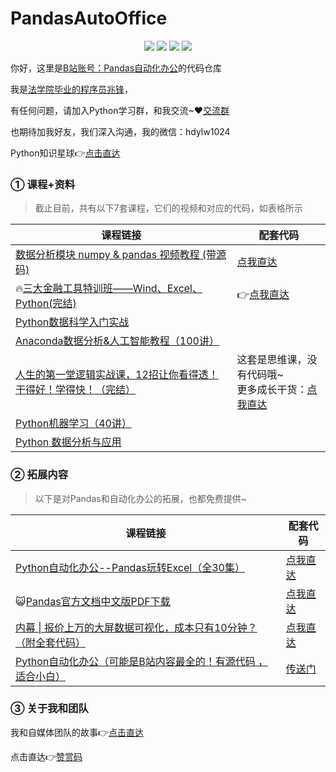 # PandasAutoOffice

<div align="center">
    <a href="https://github.com/zhaofeng092/python_auto_office"> <img src="https://badgen.net/badge/Github/%E7%A8%8B%E5%BA%8F%E5%91%98?icon=github&color=red"></a>
    <a href="https://mp.weixin.qq.com/s/xkZSp3606rTPN_JbLT3hSQ"> <img src="https://badgen.net/badge/follow/%E5%85%AC%E4%BC%97%E5%8F%B7?icon=rss&color=green"></a>
    <a href="https://space.bilibili.com/259649365"> <img src="https://badgen.net/badge/pick/B%E7%AB%99?icon=dependabot&color=blue"></a>
    <a href="https://mp.weixin.qq.com/s/wx-JkgOUoJhb-7ZESxl93w"> <img src="https://badgen.net/badge/join/%E4%BA%A4%E6%B5%81%E7%BE%A4?icon=atom&color=yellow"></a>
</div>


你好，这里是[B站账号：Pandas自动化办公](https://space.bilibili.com/1001504818)的代码仓库

我是[法学院毕业的程序员兆锋](https://mp.weixin.qq.com/mp/appmsgalbum?__biz=MzkyMzIwOTgzMA==&action=getalbum&album_id=1861970403066249218&scene=173&from_msgid=2247484814&from_itemidx=1&count=3&nolastread=1#wechat_redirect)，

有任何问题，请加入Python学习群，和我交流~❤[交流群](https://mp.weixin.qq.com/s/wx-JkgOUoJhb-7ZESxl93w)

也期待加我好友，我们深入沟通，我的微信：hdylw1024

Python知识星球👉[点击直达](https://t.zsxq.com/I2fIiMf)



 ### ① 课程+资料

> 截止目前，共有以下7套课程，它们的视频和对应的代码，如表格所示

| 课程链接                                                     | 配套代码                                                     |
| ------------------------------------------------------------ | ------------------------------------------------------------ |
| [数据分析模块 numpy & pandas 视频教程 (带源码)](https://www.bilibili.com/video/BV16Q4y1S7p6?spm_id_from=333.999.0.0) | [点我直达](https://gitee.com/zhaofeng092/PandasAutoOffice/tree/main/%E6%95%B0%E6%8D%AE%E5%88%86%E6%9E%90%E6%A8%A1%E5%9D%97%20numpy%20&%20pandas%20%E8%A7%86%E9%A2%91%E6%95%99%E7%A8%8B%20(%E5%B8%A6%E6%BA%90%E7%A0%81)) |
| 🔥[三大金融工具特训班——Wind、Excel、Python(完结)](https://www.bilibili.com/video/BV16U4y1g7mS) | 👉[点我直达](https://gitee.com/zhaofeng092/PandasAutoOffice/blob/main/%E4%B8%89%E5%A4%A7%E9%87%91%E8%9E%8D%E5%B7%A5%E5%85%B7%E7%89%B9%E8%AE%AD%E7%8F%AD%E2%80%94%E2%80%94Wind%E3%80%81Excel%E3%80%81Python(%E5%AE%8C%E7%BB%93)/%E4%B8%89%E5%A4%A7%E9%87%91%E8%9E%8D%E5%B7%A5%E5%85%B7%E7%89%B9%E8%AE%AD%E7%8F%AD%E2%80%94%E2%80%94Wind%E3%80%81Excel%E3%80%81Python(%E5%AE%8C%E7%BB%93).md) |
| [Python数据科学入门实战](https://www.bilibili.com/video/BV1FQ4y1D7wM) |                                                              |
| [Anaconda数据分析&人工智能教程（100讲）](https://www.bilibili.com/video/BV1rU4y1u7og) |                                                              |
| [人生的第一堂逻辑实战课，12招让你看得透！干得好！学得快！（完结）](https://www.bilibili.com/video/BV1wF411Y7ku) | 这套是思维课，没有代码哦~<br>更多成长干货：[点我直达](https://mp.weixin.qq.com/mp/appmsgalbum?__biz=MzkyMzIwOTgzMA==&action=getalbum&album_id=1808891674488602625&scene=173&from_msgid=2247484717&from_itemidx=1&count=3&nolastread=1#wechat_redirect) |
| [Python机器学习（40讲）](https://www.bilibili.com/video/BV1gP4y157rv) |                                                              |
| [Python 数据分析与应用](https://www.bilibili.com/video/BV1jv411M7KD) |                                                              |



### ② 拓展内容

> 以下是对Pandas和自动化办公的拓展，也都免费提供~

| 课程链接                                                     | 配套代码                                                     |
| ------------------------------------------------------------ | ------------------------------------------------------------ |
| [Python自动化办公--Pandas玩转Excel（全30集）](https://www.bilibili.com/video/BV1hk4y1C73S) | [点我直达](https://gitee.com/zhaofeng092/PandasAutoOffice/tree/main/Python%E8%87%AA%E5%8A%A8%E5%8C%96%E5%8A%9E%E5%85%AC--Pandas%E7%8E%A9%E8%BD%ACExcel%EF%BC%88%E5%85%A830%E9%9B%86%EF%BC%89) |
| 😺[Pandas官方文档中文版PDF下载](https://mp.weixin.qq.com/s/2XS2sLFFG3INEHj9uy2WZQ) | [点我直达](https://gitee.com/zhaofeng092/PandasAutoOffice/tree/main/Pandas%E4%B8%AD%E6%96%87%E6%96%87%E6%A1%A3) |
| [内幕 \| 报价上万的大屏数据可视化，成本只有10分钟？（附全套代码）](https://www.bilibili.com/video/BV1Kz4y1r76w) | [点我直达](https://gitee.com/zhaofeng092/library/blob/main/java-library/%E5%85%B3%E9%94%AE%E8%AF%8D/%E5%8F%AF%E8%A7%86%E5%8C%96%E6%A8%A1%E6%9D%BF.md) |
| [Python自动化办公（可能是B站内容最全的！有源代码 ，适合小白）](https://www.bilibili.com/video/BV1y54y1i78U) | [传送门](https://mp.weixin.qq.com/s/XXi1XrQov9U7JFlAZBwDkw)  |



### ③ 关于我和团队



我和自媒体团队的故事👉[点击直达](https://mp.weixin.qq.com/mp/appmsgalbum?__biz=MzkyMzIwOTgzMA==&action=getalbum&album_id=1861970403066249218&scene=173&from_msgid=2247484814&from_itemidx=1&count=3&nolastread=1#wechat_redirect)

点击直达👉[赞赏码](https://gitee.com/zhaofeng092/python_auto_office/blob/master/%E8%B4%A6%E5%8F%B7%E5%85%B1%E7%94%A8%E8%B5%84%E6%BA%90/image/%E5%BE%AE%E4%BF%A1%E6%94%B6%E6%AC%BE%E7%A0%81.jpg)
